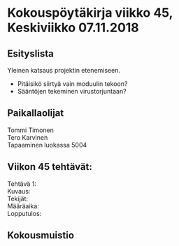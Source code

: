 # Kokouspöytäkirja viikko 45, Keskiviikko 07.11.2018  

## Esityslista  
Yleinen katsaus projektin etenemiseen.
* Pitäisikö siirtyä vain moduulin tekoon?
* Sääntöjen tekeminen virustorjuntaan?
  
## Paikallaolijat
Tommi Timonen   
Tero Karvinen  
Tapaaminen luokassa 5004  

  
## Viikon 45 tehtävät:  

Tehtävä 1:  
Kuvaus:  
Tekijät:  
Määräaika:  
Lopputulos:  
  
  



## Kokousmuistio






